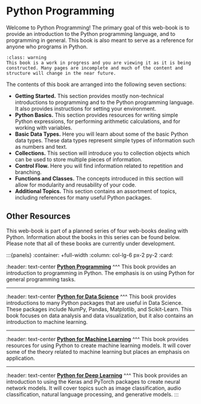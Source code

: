 Python Programming
============================

Welcome to Python Programming! The primary goal of this web-book is to provide an introduction to the Python programming language, and to programming in general. This book is also meant to serve as a reference for anyone who programs in Python.

```{admonition} Note
:class: warning
This book is a work in progress and you are viewing it as it is being constructed. Many pages are incomplete and much of the content and structure will change in the near future.
```

The contents of this book are arranged into the following seven sections:
* **Getting Started.** This section provides mostly non-technical introductions to programming and to the Python programming language. It also provides instructions for setting your environment.
* **Python Basics.** This section provides resources for writing simple Python expressions, for performing arithmetic calculations, and for working with variables.
* **Basic Data Types.** Here you will learn about some of the basic Python data types. These data types represent simple types of information such as numbers and text.
* **Collections.** This section will introduce you to collection objects which can be used to store multiple pieces of information.  
* **Control Flow.** Here you will find information related to repetition and branching.
* **Functions and Classes.** The concepts introduced in this section will allow for modularity and reusability of your code.
* **Additional Topics.** This section contains an assortment of topics, including references for many useful Python packages.

## Other Resources

This web-book is part of a planned series of four web-books dealing with Python. Information about the books in this series can be found below. Please note that all of these books are currently under development.

:::{panels}
:container: +full-width
:column: col-lg-6 px-2 py-2
:card:

:header: text-center
**[Python Programming](https://drbeane.github.io/python)**
^^^
This book provides an introduction to programming in Python. The emphasis is on using Python for general programming tasks.

---
:header: text-center
**[Python for Data Science](https://drbeane.github.io/python_dsci)**
^^^
This book provides introductions to many Python packages that are useful in Data Science. These packages include NumPy, Pandas, Matplotlib, and Scikit-Learn. This book focuses on data analysis and data visualization, but it also contains an introduction to machine learning.

---
:header: text-center
**[Python for Machine Learning](https://drbeane.github.io/python_ml)**
^^^
This book provides resources for using Python to create machine learning models. It will cover some of the theory related to machine learning but places an emphasis on application.

---
:header: text-center
**[Python for Deep Learning](https://drbeane.github.io/python_deep)**
^^^
This book provides an introduction to using the Keras and PyTorch packages to create neural network models. It will cover topics such as image classification, audio classification, natural language processing, and generative models.
:::
